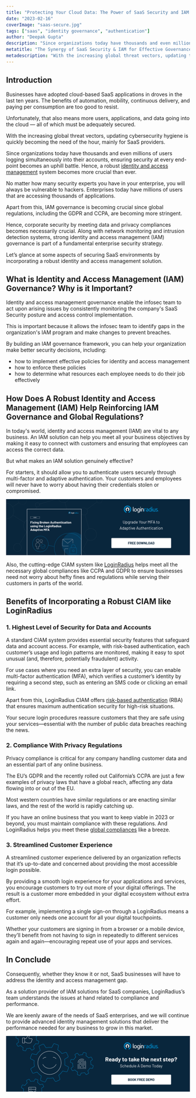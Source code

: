 ```yaml
---
title: "Protecting Your Cloud Data: The Power of SaaS Security and IAM Governance"
date: "2023-02-16"
coverImage: "saas-secure.jpg"
tags: ["saas", "identity governance", "authentication"]
author: "Deepak Gupta"
description: "Since organizations today have thousands and even millions of users logging simultaneously into their accounts, ensuring security at every end-point becomes an uphill battle. Hence, a robust identity and access management system becomes more crucial than ever. Let’s glance at some aspects of securing SaaS environments by incorporating a robust identity and access management solution."
metatitle: "The Synergy of SaaS Security & IAM for Effective Governance"
metadescription: "With the increasing global threat vectors, updating the SaaS security hygiene is becoming crucial. Learn how IAM governance can help."
---
```


## Introduction

Businesses have adopted cloud-based SaaS applications in droves in the last ten years. The benefits of automation, mobility, continuous delivery, and paying per consumption are too good to resist. 

Unfortunately, that also means more users, applications, and data going into the cloud — all of which must be adequately secured. 

With the increasing global threat vectors, updating cybersecurity hygiene is quickly becoming the need of the hour, mainly for SaaS providers. 

Since organizations today have thousands and even millions of users logging simultaneously into their accounts, ensuring security at every end-point becomes an uphill battle. Hence, a robust [identity and access management](https://blog.loginradius.com/identity/what-is-iam/) system becomes more crucial than ever. 

No matter how many security experts you have in your enterprise, you will always be vulnerable to hackers. Enterprises today have millions of users that are accessing thousands of applications. 

Apart from this, IAM governance is becoming crucial since global regulations, including the GDPR and CCPA, are becoming more stringent. 

Hence, corporate security by meeting data and privacy compliances becomes necessarily crucial. Along with network monitoring and intrusion detection systems, strong identity and access management (IAM) governance is part of a fundamental enterprise security strategy.

Let’s glance at some aspects of securing SaaS environments by incorporating a robust identity and access management solution. 


## What is Identity and Access Management (IAM) Governance? Why is it Important? 

Identity and access management governance enable the infosec team to act upon arising issues by consistently monitoring the company's SaaS Security posture and access control implementation. 

This is important because it allows the infosec team to identify gaps in the organization's IAM program and make changes to prevent breaches.

By building an IAM governance framework, you can help your organization make better security decisions, including:



* how to implement effective policies for identity and access management
* how to enforce these policies
* how to determine what resources each employee needs to do their job effectively


## How Does A Robust Identity and Access Management (IAM) Help Reinforcing IAM Governance and Global Regulations?

In today's world, identity and access management (IAM) are vital to any business. An IAM solution can help you meet all your business objectives by making it easy to connect with customers and ensuring that employees can access the correct data.

But what makes an IAM solution genuinely effective?

For starters, it should allow you to authenticate users securely through multi-factor and adaptive authentication. Your customers and employees will never have to worry about having their credentials stolen or compromised.

[![adaptive-mfa](adaptive-mfa.png)](https://www.loginradius.com/resource/adaptive-authentication-in-the-age-of-digital-apocalypse/)

Also, the cutting-edge CIAM system like [LoginRadius](https://www.loginradius.com/) helps meet all the necessary global compliances like CCPA and GDPR to ensure businesses need not worry about hefty fines and regulations while serving their customers in parts of the world. 


## Benefits of Incorporating a Robust CIAM like LoginRadius


### 1. Highest Level of Security for Data and Accounts

A standard CIAM system provides essential security features that safeguard data and account access. For example, with risk-based authentication, each customer’s usage and login patterns are monitored, making it easy to spot unusual (and, therefore, potentially fraudulent) activity.

For use cases where you need an extra layer of security, you can enable multi-factor authentication (MFA), which verifies a customer’s identity by requiring a second step, such as entering an SMS code or clicking an email link.

Apart from this, LoginRadius CIAM offers [risk-based authentication](https://blog.loginradius.com/identity/risk-based-authentication/) (RBA) that ensures maximum authentication security for high-risk situations. 

Your secure login procedures reassure customers that they are safe using your services—essential with the number of public data breaches reaching the news.


### 2.  Compliance With Privacy Regulations

Privacy compliance is critical for any company handling customer data and an essential part of any online business. 

The EU’s GDPR and the recently rolled out California’s CCPA are just a few examples of privacy laws that have a global reach, affecting any data flowing into or out of the EU.

Most western countries have similar regulations or are enacting similar laws, and the rest of the world is rapidly catching up.

If you have an online business that you want to keep viable in 2023 or beyond, you must maintain compliance with these regulations. And LoginRadius helps you meet these [global compliances](https://www.loginradius.com/compliances/) like a breeze. 


### 3. Streamlined Customer Experience

A streamlined customer experience delivered by an organization reflects that it’s up-to-date and concerned about providing the most accessible login possible.

By providing a smooth login experience for your applications and services, you encourage customers to try out more of your digital offerings. The result is a customer more embedded in your digital ecosystem without extra effort.

For example, implementing a single sign-on through a LoginRadius means a customer only needs one account for all your digital touchpoints. 

Whether your customers are signing in from a browser or a mobile device, they’ll benefit from not having to sign in repeatedly to different services again and again—encouraging repeat use of your apps and services.


## In Conclude 

Consequently, whether they know it or not, SaaS businesses will have to address the identity and access management gap. 

As a solution provider of IAM solutions for SaaS companies, LoginRadius’s team understands the issues at hand related to compliance and performance. 

We are keenly aware of the needs of SaaS enterprises, and we will continue to provide advanced identity management solutions that deliver the performance needed for any business to grow in this market.



[![LoginRadius Book a Demo](../../assets/book-a-demo-loginradius.png)](https://www.loginradius.com/book-a-demo/)
